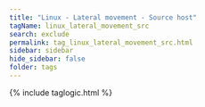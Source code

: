 ```yaml
---
title: "Linux - Lateral movement - Source host"
tagName: linux_lateral_movement_src
search: exclude
permalink: tag_linux_lateral_movement_src.html
sidebar: sidebar
hide_sidebar: false
folder: tags
---
```


{% include taglogic.html %}
